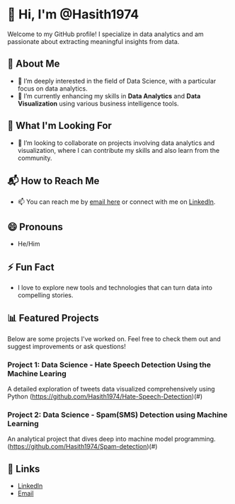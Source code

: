 # 👋 Hi, I'm @Hasith1974
Welcome to my GitHub profile! I specialize in data analytics and am passionate about extracting meaningful insights from data.
## 🌟 About Me
- 👀 I’m deeply interested in the field of Data Science, with a particular focus on data analytics.
- 🌱 I’m currently enhancing my skills in **Data Analytics** and **Data Visualization** using various business intelligence tools.
## 🚀 What I'm Looking For
- 💞️ I’m looking to collaborate on projects involving data analytics and visualization, where I can contribute my skills and also learn from the community.
## 📬 How to Reach Me
- 📫 You can reach me by [email here](hasithdarla@gmail.com) or connect with me on [LinkedIn](www.linkedin.com/in/hasith-mani-charan-darla).
## 😄 Pronouns
- He/Him
## ⚡ Fun Fact
- I love to explore new tools and technologies that can turn data into compelling stories.
## 📊 Featured Projects
Below are some projects I've worked on. Feel free to check them out and suggest improvements or ask questions!
### Project 1: Data Science - Hate Speech Detection Using the Machine Learing 
A detailed exploration of tweets data visualized comprehensively using Python (https://github.com/Hasith1974/Hate-Speech-Detection)(#)
### Project 2: Data Science - Spam(SMS) Detection using Machine Learning
An analytical project that dives deep into machine model programming. (https://github.com/Hasith1974/Spam-detection)(#)

## 🔗 Links
- [LinkedIn](www.linkedin.com/in/hasith-mani-charan-darla)
- [Email](hasithdarla@gmail.com)

<!---
This is a ✨ special ✨ repository because its `README.md` (this file) appears on your GitHub profile.
You can click the Preview link to take a look at your changes.
--->
